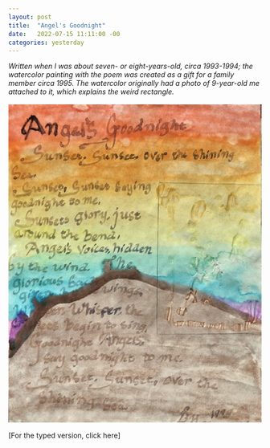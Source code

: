 ```yaml
---
layout: post
title:  "Angel's Goodnight"
date:   2022-07-15 11:11:00 -00
categories: yesterday
---
```

*Written when I was about seven- or eight-years-old, circa 1993-1994; the watercolor painting with the poem was created as a gift for a family member circa 1995. The watercolor originally had a photo of 9-year-old me attached to it, which explains the weird rectangle.*
<br/>
<br/>
![My helpful screenshot](/assets/F4492462-2D69-48E9-B096-89813F68429D.jpeg)
 

[For the typed version, click here]
